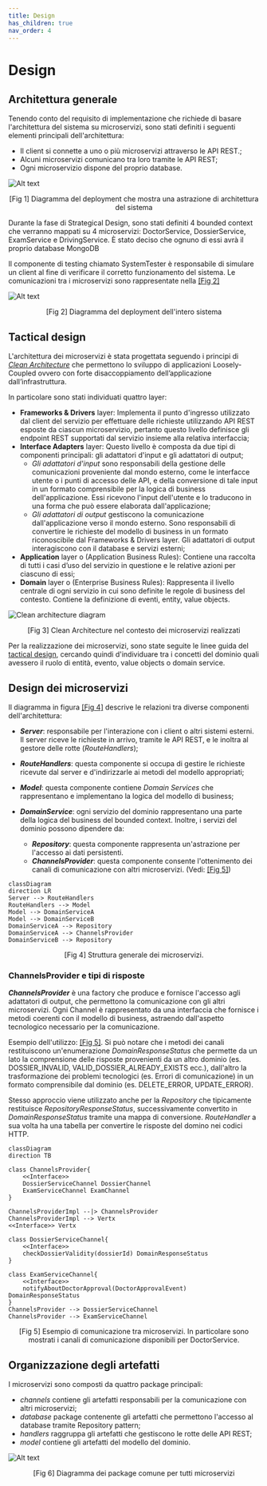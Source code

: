 ```yaml
---
title: Design
has_children: true
nav_order: 4
---
```

# Design
## Architettura generale
Tenendo conto del requisito di implementazione che richiede di basare l'architettura del sistema su microservizi, sono stati definiti i seguenti elementi principali dell'architettura:
- Il client si connette a uno o più microservizi attraverso le API REST.;
- Alcuni microservizi comunicano tra loro tramite le API REST;
- Ogni microservizio dispone del proprio database.


![Alt text](<img/componentsDiagram.png>)

<p align="center">[Fig 1] Diagramma del deployment che mostra una astrazione di architettura del sistema</p>

Durante la fase di Strategical Design, sono stati definiti 4 bounded context che verranno mappati su 4 microservizi: DoctorService, DossierService, ExamService e DrivingService. È stato deciso che ognuno di essi avrà il proprio database MongoDB

Il componente di testing chiamato SystemTester è responsabile di simulare un client al fine di verificare il corretto funzionamento del sistema. Le comunicazioni tra i microservizi sono rappresentate nella  <a href="#deploymentImpl">[Fig 2]</a>

<div id="deploymentImpl"></div>

![Alt text](<img/componentsDiagramImpl.png>)
<p align="center">[Fig 2] Diagramma del deployment dell'intero sistema</p>

## Tactical design
L'architettura dei microservizi è stata progettata seguendo i principi di *[Clean Architecture](https://betterprogramming.pub/the-clean-architecture-beginners-guide-e4b7058c1165)* che permettono lo sviluppo di applicazioni Loosely-Coupled ovvero con forte disaccoppiamento dell’applicazione dall’infrastruttura.

In particolare sono stati individuati quattro layer: 
- **Frameworks & Drivers** layer: Implementa il punto d'ingresso utilizzato dal client del servizio per effettuare delle richieste utilizzando API REST esposte da ciascun microservizio, pertanto questo livello definisce gli endpoint REST supportati dal servizio insieme alla relativa interfaccia;
- **Interface Adapters** layer: Questo livello è composta da due tipi di componenti principali: gli adattatori d'input e gli adattatori di output;
  - *Gli adattatori d'input* sono responsabili della gestione delle comunicazioni proveniente dal mondo esterno, come le interfacce utente o i punti di accesso delle API, e della conversione di tale input in un formato comprensibile per la logica di business dell'applicazione. Essi ricevono l'input dell'utente e lo traducono in una forma che può essere elaborata dall'applicazione;
  - *Gli adattatori di output* gestiscono la comunicazione dall'applicazione verso il mondo esterno. Sono responsabili di convertire le richieste del modello di business in un formato riconoscibile dal Frameworks & Drivers layer. Gli adattatori di output interagiscono con il database e servizi esterni;
- **Application** layer o (Application Business Rules): Contiene una raccolta di tutti i casi d’uso del servizio in questione e le relative azioni per ciascuno di essi;
- **Domain** layer o (Enterprise Business Rules): Rappresenta il livello centrale di ogni servizio in cui sono definite le regole di business del contesto. Contiene la definizione di eventi, entity, value objects.


![Clean architecture diagram](img/cleanArchitecture.png)
<p align="center">[Fig 3] Clean Architecture nel contesto dei microservizi realizzati </p>

Per la realizzazione dei microservizi, sono state seguite le linee guida del [tactical design](https://thedomaindrivendesign.io/what-is-tactical-design/), cercando quindi d'individuare tra i concetti del dominio quali avessero il ruolo di entità, evento, value objects o domain service.

## Design dei microservizi

Il diagramma in figura <a href="#class_architecture">[Fig 4]</a> descrive le relazioni tra diverse componenti dell'architettura:

- ***Server***: responsabile per l'interazione con i client o altri sistemi esterni. Il server riceve le richieste in arrivo, tramite le API REST, e le inoltra al gestore delle rotte (*RouteHandlers*);

- ***RouteHandlers***: questa componente si occupa di gestire le richieste ricevute dal server e d'indirizzarle ai metodi del modello appropriati;

- ***Model***: questa componente contiene *Domain Services* che rappresentano e implementano la logica del modello di business;

- ***DomainService***: ogni servizio del dominio rappresentano una parte della logica del business del bounded context. Inoltre, i servizi del dominio possono dipendere da:
  - ***Repository***: questa componente rappresenta un'astrazione per l'accesso ai dati persistenti.
  - ***ChannelsProvider***: questa componente consente l'ottenimento dei canali di comunicazione con altri microservizi. (Vedi: <a href="#class_channels">[Fig 5]</a>)
  
<div id="class_architecture"></div>

```mermaid
classDiagram
direction LR
Server --> RouteHandlers
RouteHandlers --> Model
Model --> DomainServiceA
Model --> DomainServiceB
DomainServiceA --> Repository
DomainServiceA --> ChannelsProvider
DomainServiceB --> Repository

```
<p align="center">[Fig 4] Struttura generale dei microservizi. </p>

### ChannelsProvider e tipi di risposte
***ChannelsProvider*** è una factory che produce e fornisce l'accesso agli adattatori di output, che permettono la comunicazione con gli altri microservizi. Ogni Channel è rappresentato da una interfaccia che fornisce i metodi coerenti con il modello di business, astraendo dall'aspetto tecnologico necessario per la comunicazione. 

Esempio dell'utilizzo: <a href="#class_channels">[Fig 5]</a>. Si può notare che i metodi dei canali restituiscono un'enumerazione *DomainResponseStatus* che permette da un lato la comprensione delle risposte provenienti da un altro dominio (es. DOSSIER_INVALID, VALID_DOSSIER_ALREADY_EXISTS ecc.), dall'altro la trasformazione dei problemi tecnologici (es. Errori di comunicazione) in un formato comprensibile dal dominio (es. DELETE_ERROR, UPDATE_ERROR).

Stesso approccio viene utilizzato anche per la *Repository* che tipicamente restituisce *RepositoryResponseStatus*, successivamente convertito in *DomainResponseStatus* tramite una mappa di conversione.
*RouteHandler* a sua volta ha una tabella per convertire le risposte del domino nei codici HTTP.

<div id="class_channels"></div>

```mermaid
classDiagram
direction TB

class ChannelsProvider{
    <<Interface>>
    DossierServiceChannel DossierChannel
    ExamServiceChannel ExamChannel
}

ChannelsProviderImpl --|> ChannelsProvider
ChannelsProviderImpl --> Vertx
<<Interface>> Vertx

class DossierServiceChannel{
    <<Interface>>
    checkDossierValidity(dossierId) DomainResponseStatus
}

class ExamServiceChannel{
    <<Interface>>
    notifyAboutDoctorApproval(DoctorApprovalEvent) DomainResponseStatus
}
ChannelsProvider --> DossierServiceChannel
ChannelsProvider --> ExamServiceChannel

```
<p align="center">[Fig 5] Esempio di comunicazione tra microservizi. In particolare sono mostrati i canali di comunicazione disponibili per DoctorService. </p>


## Organizzazione degli artefatti
I microservizi sono composti da quattro package principali:
- *channels* contiene gli artefatti responsabili per la comunicazione con altri microservizi;
- *database* package contenente gli artefatti che permettono l'accesso al database tramite Repository pattern;
- *handlers* raggruppa gli artefatti che gestiscono le rotte delle API REST;
- *model* contiene gli artefatti del modello del dominio.

![Alt text](<img/packageDiagram.png>)
<p align="center">[Fig 6] Diagramma dei package comune per tutti microservizi</p>


